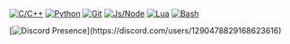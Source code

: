 [![C/C++](https://img.shields.io/badge/C%2FC%2B%2B-00599C?logo=c&logoColor=white)]()
[![Python](https://img.shields.io/badge/Python-3776AB?logo=python&logoColor=white)]()
[![Git](https://img.shields.io/badge/Git-F05032?logo=git&logoColor=white)]()
[![Js/Node](https://img.shields.io/badge/JavaScript%2FNode-339933?logo=javascript&logoColor=white)]()
[![Lua](https://img.shields.io/badge/Lua-2C2D72?logo=lua&logoColor=white)]()
[![Bash](https://img.shields.io/badge/Bash-4EAA25?logo=gnubash&logoColor=white)]()

[![Discord Presence](https://lanyard.cnrad.dev/api/1290478829168623616?theme=dark&bg=111110&hideDiscrim=true&borderRadius=30px&idleMessage=Coding%20CSharp%20or%20Python...)](https://discord.com/users/1290478829168623616)
